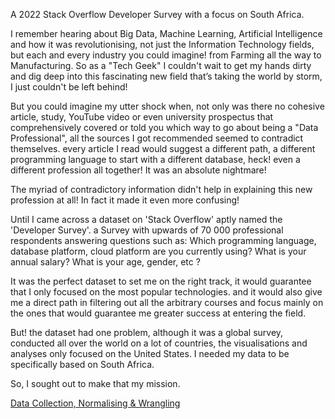 A 2022 Stack Overflow Developer Survey with a focus on South Africa.

I remember hearing about Big Data, Machine Learning, Artificial Intelligence and how it was revolutionising, not just the Information Technology fields, but each and every industry you could imagine! from Farming all the way to Manufacturing. So as a "Tech Geek" I couldn't wait to get my hands dirty and dig deep into this fascinating new field that’s taking the world by storm, I just couldn't be left behind!

But you could imagine my utter shock when, not only was there no cohesive article, study, YouTube video or even university prospectus that comprehensively covered or told you which way to go about being a "Data Professional", all the sources I got recommended seemed to contradict themselves. every article I read would suggest a different path, a different programming language to start with a different database, heck! even a different profession all together! It was an absolute nightmare!

The myriad of contradictory information didn't help in explaining this new profession at all! In fact it made it even more confusing!

Until I came across a dataset on 'Stack Overflow' aptly named the 'Developer Survey'. a Survey with upwards of 70 000 professional respondents answering questions such as: Which programming language, database platform, cloud platform are you currently using? What is your annual salary? What is your age, gender, etc ?

It was the perfect dataset to set me on the right track, it would guarantee that I only focused on the most popular technologies. and it would also give me a direct path in filtering out all the arbitrary courses and focus mainly on the ones that would guarantee me greater success at entering the field.

But! the dataset had one problem, although it was a global survey, conducted all over the world on a lot of countries, the visualisations and analyses only focused on the United States. I needed my data to be specifically based on South Africa.

So, I sought out to make that my mission.


[Data Collection, Normalising & Wrangling](https://github.com/SimphiweMahaye/2022-South-African-Developer-Survey/blob/main/1_Data_Collection%2C_Normalising_%26_Wrangling.ipynb)
